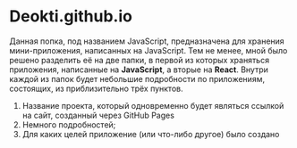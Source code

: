 # Deokti.github.io

Данная попка, под названием JavaScript, предназначена для хранения мини-приложения, написанных на JavaScript. Тем не менее, мной было решено разделить её на две папки, в первой из которых храняться приложения, написанные на <strong>JavaScript</strong>, а вторые на <strong>React</strong>. Внутри каждой из папок будет небольшие подробности по приложениям, состоящих, из приблизительно трёх пунктов. 

<ol>
  <li>Название проекта, который одновременно будет являться ссылкой на сайт, созданный через GitHub Pages</li>
  <li>Немного подробностей;</li>
  <li>Для каких целей приложение (или что-либо другое) было создано</li>
</ol>
